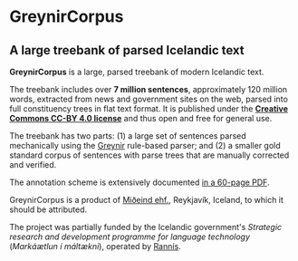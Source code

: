 # GreynirCorpus

## A large treebank of parsed Icelandic text

**GreynirCorpus** is a large, parsed treebank of modern Icelandic text.

The treebank includes over **7 million sentences**, approximately 120 million words,
extracted from news and government sites on the web, parsed into full constituency trees
in flat text format. It is published under
the [**Creative Commons CC-BY 4.0 license**](https://creativecommons.org/licenses/by/4.0/)
and thus open and free for general use.

The treebank has two parts: (1) a large set of sentences parsed mechanically
using the [Greynir](https://github.com/mideind/ReynirPackage) rule-based parser;
and (2) a smaller gold standard corpus of sentences with parse trees that are manually
corrected and verified.

The annotation scheme is extensively documented
[in a 60-page PDF](https://github.com/mideind/ReynirPackage/blob/master/doc/_static/annotation_instructions.pdf?raw=true).

GreynirCorpus is a product of [Miðeind ehf.](https://mideind.is), Reykjavík, Iceland,
to which it should be attributed.

The project was partially funded by the Icelandic
government's *Strategic research and development programme for language technology*
(*Markáætlun í máltækni*), operated by [Rannís](https://rannis.is).
